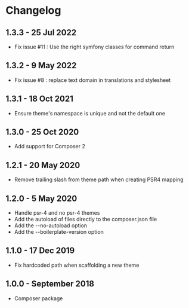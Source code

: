 # Changelog ##

## 1.3.3 - 25 Jul 2022
* Fix issue #11 : Use the right symfony classes for command return

## 1.3.2 - 9 May 2022
* Fix issue #8 : replace text domain in translations and stylesheet

## 1.3.1 - 18 Oct 2021
* Ensure theme's namespace is unique and not the default one

## 1.3.0 - 25 Oct 2020
* Add support for Composer 2

## 1.2.1 - 20 May 2020
* Remove trailing slash from theme path when creating PSR4 mapping

## 1.2.0 - 5 May 2020
* Handle psr-4 and no psr-4 themes
* Add the autoload of files directly to the composer.json file
* Add the --no-autoload option
* Add the --boilerplate-version option

## 1.1.0 - 17 Dec 2019
* Fix hardcoded path when scaffolding a new theme

## 1.0.0 - September 2018
* Composer package